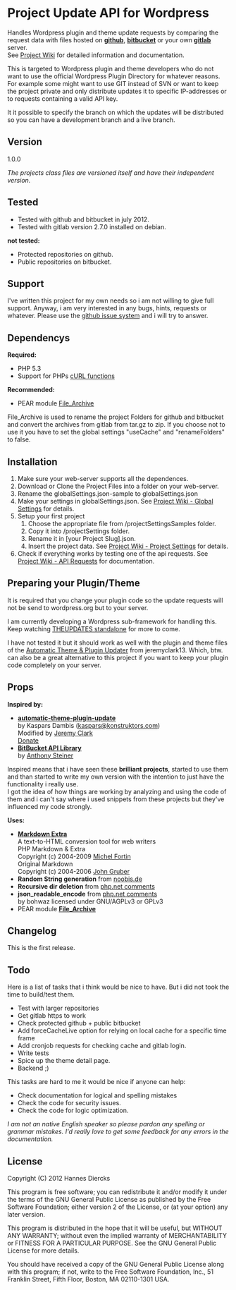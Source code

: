 Project Update API for Wordpress
================================

Handles Wordpress plugin and theme update requests by comparing the 
request data with files hosted on **[github](https://github.com/)**, 
**[bitbucket](https://bitbucket.org/)** or your own **[gitlab](http://gitlabhq.com/)** server.  
See [Project Wiki](https://github.com/Xiphe/WP-Project-Update-API/wiki)
for detailed information and documentation.

This is targeted to Wordpress plugin and theme developers who do not
want to use the official Wordpress Plugin Directory for whatever
reasons.  
For example some might want to use GIT instead of SVN or want to
keep the project private and only distribute updates it to specific
IP-addresses or to requests containing a valid API key.

It it possible to specify the branch on which the updates will be
distributed so you can have a development branch and a live branch.


Version
-------

1.0.0

_The projects class files are versioned itself and have their independent version._


Tested
------

* Tested with github and bitbucket in july 2012.
* Tested with gitlab version 2.7.0 installed on debian.

**not tested:**
* Protected repositories on github.
* Public repositories on bitbucket.


Support
-------

I've written this project for my own needs so i am not willing to give
full support. Anyway, i am very interested in any bugs, hints, requests
or whatever. Please use the [github issue system](https://github.com/Xiphe/WP-Project-Update-API/issues)
and i will try to answer.


Dependencys
-----------

**Required:**
* PHP 5.3
* Support for PHPs [cURL functions](http://www.php.net/manual/ref.curl.php)

**Recommended:**
* PEAR module [File_Archive](http://pear.php.net/package/File_Archive/redirected)

File_Archive is used to rename the project Folders for github and bitbucket
and convert the archives from gitlab from tar.gz to zip.
If you choose not to use it you have to set the global settings "useCache"
and "renameFolders" to false.


Installation
------------

1. Make sure your web-server supports all the dependences.
2. Download or Clone the Project Files into a folder on your web-server.
3. Rename the globalSettings.json-sample to globalSettings.json
4. Make your settings in globalSettings.json.
   See [Project Wiki - Global Settings](https://github.com/Xiphe/WP-Project-Update-API/wiki/Global-Settings)
   for details.
5. Setup your first project
	1. Choose the appropriate file from /projectSettingsSamples folder.
	2. Copy it into /projectSettings folder.
	3. Rename it in [your Project Slug].json.
	4. Insert the project data.
       See [Project Wiki - Project Settings](https://github.com/Xiphe/WP-Project-Update-API/wiki/Project-Settings)
       for details.
6. Check if everything works by testing one of the api requests.
   See [Project Wiki - API Requests](https://github.com/Xiphe/WP-Project-Update-API/wiki/API-Requests)
   for documentation.


Preparing your Plugin/Theme
---------------------------

It is required that you change your plugin code so the update requests
will not be send to wordpress.org but to your server.

I am currently developing a Wordpress sub-framework for handling this.
Keep watching [THEUPDATES standalone](https://github.com/Xiphe/-THE-UPDATES-standalone)
for more to come.

I have not tested it but it should work as well with the plugin and 
theme files of the [Automatic Theme & Plugin Updater](https://github.com/jeremyclark13/automatic-theme-plugin-update) from jeremyclark13.
Which, btw. can also be a great alternative to this project if you 
want to keep your plugin code completely on your server.


Props
-----

**Inspired by:**
* **[automatic-theme-plugin-update](https://github.com/jeremyclark13/automatic-theme-plugin-update)**  
  by Kaspars Dambis (kaspars@konstruktors.com)  
  Modified by [Jeremy Clark](http://clark-technet.com)  
  [Donate](https://www.paypal.com/cgi-bin/webscr?cmd=_s-xclick&hosted_button_id=73N8G8UPGDG2Q)
* **[BitBucket API Library](https://bitbucket.org/steinerd/bitbucket-api-library/overview)**  
  by [Anthony Steiner](http://steinerd.com)

Inspired means that i have seen these **brilliant projects**, started to use them
and than started to write my own version with the intention to just have the
functionality i really use.  
I got the idea of how things are working by analyzing and using the code of
them and i can't say where i used snippets from these projects but they've
influenced my code strongly.

**Uses:**
* **[Markdown Extra](http://michelf.ca/projects/php-markdown/extra/)**  
  A text-to-HTML conversion tool for web writers  
  PHP Markdown & Extra  
  Copyright (c) 2004-2009 [Michel Fortin](http://michelf.com/projects/php-markdown/)  
  Original Markdown  
  Copyright (c) 2004-2006 [John Gruber](http://daringfireball.net/projects/markdown/)
* **Random String generation** from [noobis.de](http://www.noobis.de/developer/141-php-random-string-erzeugen.html)
* **Recursive dir deletion** from [php.net comments](http://www.php.net/manual/de/function.rmdir.php#108113)
* **json_readable_encode** from [php.net comments](http://www.php.net/manual/de/function.json-encode.php#102091)  
  by bohwaz licensed under GNU/AGPLv3 or GPLv3
* PEAR module **[File_Archive](http://pear.php.net/package/File_Archive/redirected)**

Changelog
---------

This is the first release.


Todo
----

Here is a list of tasks that i think would be nice to have.
But i did not took the time to build/test them.

 * Test with larger repositories
 * Get gitlab https to work
 * Check protected github + public bitbucket
 * Add forceCacheLive option for relying on local cache for a specific time frame
 * Add cronjob requests for checking cache and gitlab login.
 * Write tests
 * Spice up the theme detail page.
 * Backend ;)


This tasks are hard to me it would be nice if anyone can help:

 * Check documentation for logical and spelling mistakes
 * Check the code for security issues.
 * Check the code for logic optimization.

_I am not an native English speaker so please pardon any spelling or grammar mistakes._
_I'd really love to get some feedback for any errors in the documentation._


License
-------

Copyright (C) 2012 Hannes Diercks

This program is free software; you can redistribute it and/or modify
it under the terms of the GNU General Public License as published by
the Free Software Foundation; either version 2 of the License, or
(at your option) any later version.

This program is distributed in the hope that it will be useful,
but WITHOUT ANY WARRANTY; without even the implied warranty of
MERCHANTABILITY or FITNESS FOR A PARTICULAR PURPOSE.  See the
GNU General Public License for more details.

You should have received a copy of the GNU General Public License along
with this program; if not, write to the Free Software Foundation, Inc.,
51 Franklin Street, Fifth Floor, Boston, MA 02110-1301 USA.